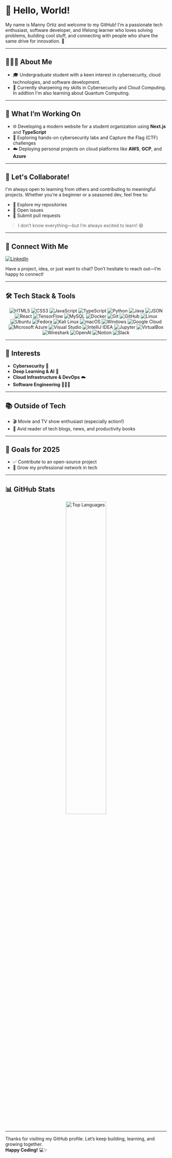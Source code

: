 # 👋 Hello, World!

My name is Manny Ortiz and welcome to my GitHub! I'm a passionate tech enthusiast, software developer, and lifelong learner who loves solving problems, building cool stuff, and connecting with people who share the same drive for innovation. 🚀

---

## 👨🏻‍💻 About Me

- 🎓 Undergraduate student with a keen interest in cybersecurity, cloud technologies, and software development.
- 🌱 Currently sharpening my skills in Cybersecurity and Cloud Computing. In addtion I'm also learning about Quantum Computing.

---

## 🚧 What I’m Working On

- 🌐 Developing a modern website for a student organization using **Next.js** and **TypeScript**
- 🔐 Exploring hands-on cybersecurity labs and Capture the Flag (CTF) challenges
- ☁️ Deploying personal projects on cloud platforms like **AWS**, **GCP**, and **Azure**

---

## 🤝 Let's Collaborate!

I'm always open to learning from others and contributing to meaningful projects. Whether you’re a beginner or a seasoned dev, feel free to:

- 📂 Explore my repositories
- 🐛 Open issues
- 🔧 Submit pull requests  
> I don’t know everything—but I’m always excited to learn! 😄

---

## 💬 Connect With Me

<a href="https://www.linkedin.com/in/emanuel-mendiola-ortiz/" target="_blank"><img src="https://a11ybadges.com/badge?logo=linkedin" alt="LinkedIn"/></a>

Have a project, idea, or just want to chat? Don’t hesitate to reach out—I’m happy to connect!

---

## 🛠️ Tech Stack & Tools

<p align="center"> 
  <img alt="HTML5" src="https://a11ybadges.com/badge?logo=html5"/>
  <img alt="CSS3" src="https://a11ybadges.com/badge?logo=css3"/>
  <img alt="JavaScript" src="https://a11ybadges.com/badge?logo=javascript"/>
  <img alt="TypeScript" src="https://a11ybadges.com/badge?logo=typescript"/>
  <img alt="Python" src="https://a11ybadges.com/badge?logo=python"/>
  <img alt="Java" src="https://a11ybadges.com/badge?logo=java"/>
  <img alt="JSON" src="https://a11ybadges.com/badge?logo=json"/>
  <img alt="React" src="https://a11ybadges.com/badge?logo=react"/>
  <img alt="TensorFlow" src="https://a11ybadges.com/badge?logo=tensorflow"/>
  <img alt="MySQL" src="https://a11ybadges.com/badge?logo=mysql"/>
  <img alt="Docker" src="https://a11ybadges.com/badge?logo=docker"/>
  <img alt="Git" src="https://a11ybadges.com/badge?logo=git"/>
  <img alt="GitHub" src="https://a11ybadges.com/badge?logo=github"/>
  <img alt="Linux" src="https://a11ybadges.com/badge?logo=linux"/>
  <img alt="Ubuntu" src="https://a11ybadges.com/badge?logo=ubuntu"/>
  <img alt="Fedora" src="https://a11ybadges.com/badge?logo=fedora"/>
  <img alt="Kali Linux" src="https://a11ybadges.com/badge?logo=kalilinux"/>
  <img alt="macOS" src="https://a11ybadges.com/badge?logo=macos"/>
  <img alt="Windows" src="https://a11ybadges.com/badge?logo=windows"/>
  <img alt="Google Cloud" src="https://a11ybadges.com/badge?logo=googlecloud"/>
  <img alt="Microsoft Azure" src="https://a11ybadges.com/badge?logo=microsoftazure"/>
  <img alt="Visual Studio" src="https://a11ybadges.com/badge?logo=visualstudio"/>
  <img alt="IntelliJ IDEA" src="https://a11ybadges.com/badge?logo=intellijidea"/>
  <img alt="Jupyter" src="https://a11ybadges.com/badge?logo=jupyter"/>
  <img alt="VirtualBox" src="https://a11ybadges.com/badge?logo=virtualbox"/>
  <img alt="Wireshark" src="https://a11ybadges.com/badge?logo=wireshark"/>
  <img alt="OpenAI" src="https://a11ybadges.com/badge?logo=openai"/>
  <img alt="Notion" src="https://a11ybadges.com/badge?logo=notion"/>
  <img alt="Slack" src="https://a11ybadges.com/badge?logo=slack"/>
</p>

---

## 🌟 Interests

- **Cybersecurity** 🔐
- **Deep Learning & AI** 🧠
- **Cloud Infrastructure & DevOps** ☁️
- **Software Engineering** 🧑🏻‍💻

---

## 📚 Outside of Tech

- 🎬 Movie and TV show enthusiast (especially action!)
- 📖 Avid reader of tech blogs, news, and productivity books

---

## 🚀 Goals for 2025

- ✅ Contribute to an open-source project
- 🤝 Grow my professional network in tech

---

## 📊 GitHub Stats

<div align="center">
  <img width="50%" src="https://github-readme-stats.vercel.app/api/top-langs/?username=mannyortiz478&layout=compact&theme=radical" alt="Top Languages" />
</div>

---

Thanks for visiting my GitHub profile. Let’s keep building, learning, and growing together.  
**Happy Coding!** 💻✨

